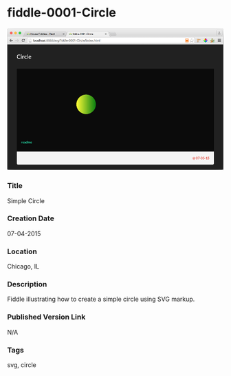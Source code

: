 fiddle-0001-Circle
======

![Screenshot](screenshot.png)


### Title

Simple Circle


### Creation Date

07-04-2015


### Location

Chicago, IL


### Description

Fiddle illustrating how to create a simple circle using SVG markup.


### Published Version Link

N/A


### Tags

svg, circle
